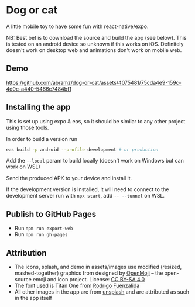 # Dog or cat

A little mobile toy to have some fun with react-native/expo.

NB: Best bet is to download the source and build the app (see below). This is tested on an android device so unknown if this works on iOS. Definitely doesn't work on desktop web and animations don't work on mobile web.

## Demo

https://github.com/abramz/dog-or-cat/assets/4075481/75cda4e9-159c-4d0c-a440-5466c7484bf1

## Installing the app

This is set up using expo & eas, so it should be similar to any other project using those tools.

In order to build a version run

```sh
eas build -p android --profile development # or production
```

Add the `--local` param to build locally (doesn't work on Windows but can work on WSL)

Send the produced APK to your device and install it.

If the development version is installed, it will need to connect to the development server run with `npx start`, add `-- --tunnel` on WSL.

## Publish to GitHub Pages

- Run `npm run export-web`
- Run `npm run gh-pages`

## Attribution

- The icons, splash, and demo in assets/images use modified (resized, mashed-together) graphics from designed by [OpenMoji](https://openmoji.org/) – the open-source emoji and icon project. License: [CC BY-SA 4.0](https://creativecommons.org/licenses/by-sa/4.0/#)
- The font used is Titan One from [Rodrigo Fuenzalida](https://fonts.google.com/specimen/Titan+One/about)
- All other images in the app are from [unsplash](https://unsplash.com) and are attributed as such in the app itself
